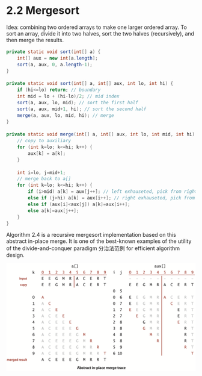 # 2.2 Mergesort

Idea: combining two ordered arrays to make one larger ordered array. To sort an array, divide it into two halves, sort the two halves \(recursively\), and then merge the results.

```java
private static void sort(int[] a) {
    int[] aux = new int[a.length];
    sort(a, aux, 0, a.length-1);
}
    
private static void sort(int[] a, int[] aux, int lo, int hi) {
    if (hi<=lo) return; // boundary
    int mid = lo + (hi-lo)/2; // mid index
    sort(a, aux, lo, mid); // sort the first half
    sort(a, aux, mid+1, hi); // sort the second half
    merge(a, aux, lo, mid, hi); // merge
}
    
private static void merge(int[] a, int[] aux, int lo, int mid, int hi) {
    // copy to auxiliary
    for (int k=lo; k<=hi; k++) {
        aux[k] = a[k];
    }
        
    int i=lo, j=mid+1;
    // merge back to a[]
    for (int k=lo; k<=hi; k++) {
        if (i>mid) a[k] = aux[j++]; // left exhauseted, pick from right
        else if (j>hi) a[k] = aux[i++]; // right exhauseted, pick from left
        else if (aux[i]<aux[j]) a[k]=aux[i++];
        else a[k]=aux[j++];
    }
}
```

Algorithm 2.4 is a recursive mergesort implementation based on this abstract in-place merge. It is one of the best-known examples of the utility of the divide-and-conquer paradigm 分治法范例 for efficient algorithm design.

![](../../.gitbook/assets/image%20%286%29.png)

